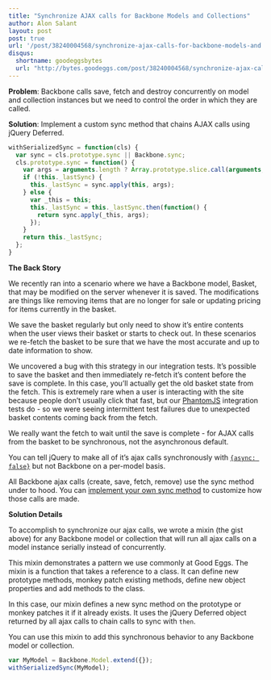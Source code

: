 ```yaml
---
title: "Synchronize AJAX calls for Backbone Models and Collections"
author: Alon Salant
layout: post
post: true
url: '/post/38240004568/synchronize-ajax-calls-for-backbone-models-and'
disqus:
  shortname: goodeggsbytes
  url: "http://bytes.goodeggs.com/post/38240004568/synchronize-ajax-calls-for-backbone-models-and"
---
```


<p><strong>Problem</strong>: Backbone calls save, fetch and destroy concurrently on model and collection instances but we need to control the order in which they are called.</p>
<p><strong>Solution</strong>: Implement a custom sync method that chains AJAX calls using jQuery Deferred.<!-- more --></p>


``` js
withSerializedSync = function(cls) {
  var sync = cls.prototype.sync || Backbone.sync;
  cls.prototype.sync = function() {
    var args = arguments.length ? Array.prototype.slice.call(arguments,0) : [];
    if (!this._lastSync) {
      this._lastSync = sync.apply(this, args);
    } else {
      var _this = this;
      this._lastSync = this._lastSync.then(function() {
        return sync.apply(_this, args);
      });
    }
    return this._lastSync;
  };
}
```

<p><strong>The Back Story</strong></p>
<p>We recently ran into a scenario where we have a Backbone model, Basket, that may be modified on the server whenever it is saved. The modifications are things like removing items that are no longer for sale or updating pricing for items currently in the basket.</p>
<p>We save the basket regularly but only need to show it&#8217;s entire contents when the user views their basket or starts to check out. In these scenarios we re-fetch the basket to be sure that we have the most accurate and up to date information to show.</p>
<p>We uncovered a bug with this strategy in our integration tests. It&#8217;s possible to save the basket and then immediately re-fetch it&#8217;s content before the save is complete. In this case, you&#8217;ll actually get the old basket state from the fetch. This is extremely rare when a user is interacting with the site because people don&#8217;t usually click that fast, but our <a href="http://phantomjs.org/">PhantomJS</a> integration tests do - so we were seeing intermittent test failures due to unexpected basket contents coming back from the fetch.</p>
<p>We really want the fetch to wait until the save is complete - for AJAX calls from the basket to be synchronous, not the asynchronous default.</p>
<p>You can tell jQuery to make all of it&#8217;s ajax calls synchronously with <code><a href="http://api.jquery.com/jQuery.ajax/">{async: false}</a></code> but not Backbone on a per-model basis.</p>
<p>All Backbone ajax calls (create, save, fetch, remove) use the sync method under to hood. You can <a href="http://backbonejs.org/#Model-sync">implement your own sync method</a> to customize how those calls are made.</p>
<p><strong>Solution Details</strong></p>
<p>To accomplish to synchronize our ajax calls, we wrote a mixin (the gist above) for any Backbone model or collection that will run all ajax calls on a model instance serially instead of concurrently.</p>
<p>This mixin demonstrates a pattern we use commonly at Good Eggs. The mixin is a function that takes a reference to a class. It can define new prototype methods, monkey patch existing methods, define new object properties and add methods to the class.</p>
<p>In this case, our mixin defines a new sync method on the prototype or monkey patches it if it already exists. It uses the jQuery Deferred object returned by all ajax calls to chain calls to sync with <code>then</code>.</p>
<p>You can use this mixin to add this synchronous behavior to any Backbone model or collection.</p>

```js
var MyModel = Backbone.Model.extend({});
withSerializedSync(MyModel);
```

